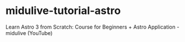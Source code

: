 # midulive-tutorial-astro
Learn Astro 3 from Scratch: Course for Beginners + Astro Application - midulive (YouTube)
